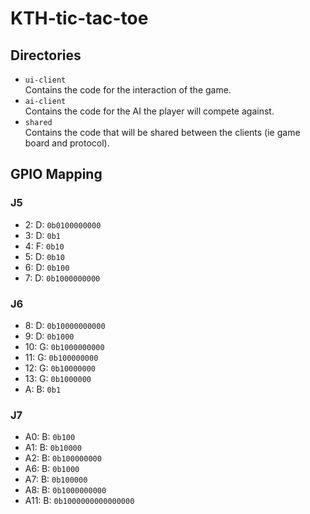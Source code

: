 # KTH-tic-tac-toe

## Directories

* `ui-client` <br>
Contains the code for the interaction of the game.
* `ai-client`<br>
Contains the code for the AI the player will compete against.
* `shared`<br>
Contains the code that will be shared between the clients (ie game board and protocol).

## GPIO Mapping
### J5
* 2: D: `0b0100000000`
* 3: D: `0b1`
* 4: F: `0b10`
* 5: D: `0b10`
* 6: D: `0b100`
* 7: D: `0b1000000000`

### J6
* 8: D: `0b10000000000`
* 9: D: `0b1000`
* 10: G: `0b1000000000`
* 11: G: `0b100000000`
* 12: G: `0b10000000`
* 13: G: `0b1000000`
* A: B: `0b1`

### J7
* A0: B: `0b100`
* A1: B: `0b10000`
* A2: B: `0b100000000`
* A6: B: `0b1000`
* A7: B: `0b100000`
* A8: B: `0b1000000000`
* A11: B: `0b1000000000000000`
